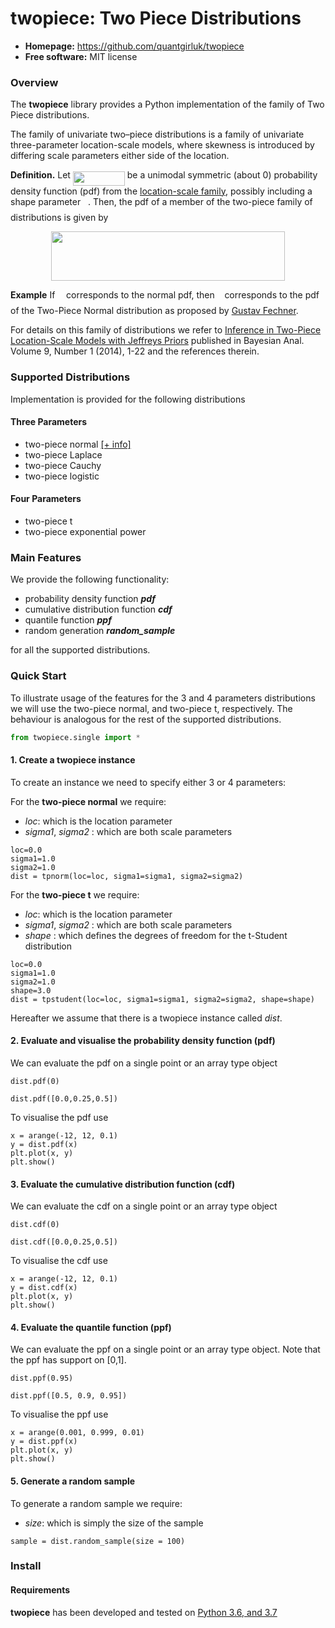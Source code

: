 # twopiece: Two Piece Distributions

- **Homepage:** https://github.com/quantgirluk/twopiece
- **Free software:** MIT license

### Overview

The **twopiece** library provides a Python implementation of the family of Two Piece distributions. 

The family of univariate two–piece distributions is a family of univariate three-parameter location-scale models, where skewness is introduced by differing scale parameters either side of the location. 


**Definition.** Let <img src="/tex/4ca7071da574c80015a95feaaac0db88.svg?invert_in_darkmode&sanitize=true" align=middle width=82.9221657pt height=22.831056599999986pt/> be a unimodal symmetric (about 0) probability density function (pdf) from the [location-scale family](https://en.wikipedia.org/wiki/Location%E2%80%93scale_family), possibly including a shape parameter <img src="/tex/38f1e2a089e53d5c990a82f284948953.svg?invert_in_darkmode&sanitize=true" align=middle width=7.928075099999989pt height=22.831056599999986pt/>. Then, the pdf of a member of the two-piece family of distributions is given by

<p align="center"><img src="/tex/9ca96c940649a631c3b13f49eea29620.svg?invert_in_darkmode&sanitize=true" align=middle width=373.54424249999994pt height=78.90491235pt/></p>

**Example** If <img src="/tex/190083ef7a1625fbc75f243cffb9c96d.svg?invert_in_darkmode&sanitize=true" align=middle width=9.81741584999999pt height=22.831056599999986pt/> corresponds to the normal pdf, then <img src="/tex/6f9bad7347b91ceebebd3ad7e6f6f2d1.svg?invert_in_darkmode&sanitize=true" align=middle width=7.7054801999999905pt height=14.15524440000002pt/> corresponds to the pdf of the Two-Piece Normal distribution as proposed by [Gustav Fechner](https://en.wikipedia.org/wiki/Gustav_Fechner).

For details on this family of distributions we refer to 
[Inference in Two-Piece Location-Scale Models with Jeffreys Priors](https://projecteuclid.org/euclid.ba/1393251764)
published in Bayesian Anal.
Volume 9, Number 1 (2014), 1-22 and the references therein.


### Supported Distributions
Implementation is provided for the following distributions

#### Three Parameters

- two-piece normal [[+ info]](https://en.wikipedia.org/wiki/Split_normal_distribution)
- two-piece Laplace
- two-piece Cauchy
- two-piece logistic

#### Four Parameters

- two-piece t
- two-piece exponential power


### Main Features
We provide the following functionality:

- probability density function ***pdf***
- cumulative distribution function ***cdf***
- quantile function ***ppf***
- random generation ***random_sample***

for all the supported distributions.


### Quick Start

To illustrate usage of the features for the 3 and 4 parameters distributions we will use 
the two-piece normal, and two-piece t, respectively. The behaviour is analogous for the rest of the supported distributions.

``` python
from twopiece.single import *
```


#### 1. Create a twopiece instance
To create an instance we need to specify either 3 or 4 parameters:

For the **two-piece normal** we require:

- *loc*: which is the location parameter
- *sigma1*, *sigma2* : which are both scale parameters
 
```
loc=0.0
sigma1=1.0
sigma2=1.0
dist = tpnorm(loc=loc, sigma1=sigma1, sigma2=sigma2)
```

For the **two-piece t** we require:

- *loc*: which is the location parameter
- *sigma1*, *sigma2* : which are both scale parameters
- *shape* : which defines the degrees of freedom for the t-Student distribution
 
```
loc=0.0
sigma1=1.0
sigma2=1.0
shape=3.0
dist = tpstudent(loc=loc, sigma1=sigma1, sigma2=sigma2, shape=shape)
```

Hereafter we assume that there is a twopiece instance called *dist*.

#### 2. Evaluate and visualise the probability density function (pdf)
We can evaluate the pdf on a single point or an array type object

```
dist.pdf(0)
```

```
dist.pdf([0.0,0.25,0.5])
```

To visualise the pdf use
```
x = arange(-12, 12, 0.1)
y = dist.pdf(x)
plt.plot(x, y)
plt.show()
```

#### 3. Evaluate the cumulative distribution function (cdf)
We can evaluate the cdf on a single point or an array type object
```
dist.cdf(0)
```

```
dist.cdf([0.0,0.25,0.5])
```

To visualise the cdf use

```
x = arange(-12, 12, 0.1)
y = dist.cdf(x)
plt.plot(x, y)
plt.show()
```

#### 4. Evaluate the quantile function (ppf)
We can evaluate the ppf on a single point or an array type object. Note that the ppf has support on [0,1].
```
dist.ppf(0.95)
```

```
dist.ppf([0.5, 0.9, 0.95])
```

To visualise the ppf use
```
x = arange(0.001, 0.999, 0.01)
y = dist.ppf(x)
plt.plot(x, y)
plt.show()
```

#### 5. Generate a random sample

To generate a random sample we require: 
- *size*: which is simply the size of the sample

```
sample = dist.random_sample(size = 100)
```

### Install

#### Requirements

**twopiece** has been developed and tested on [Python 3.6, and 3.7](https://www.python.org/downloads/)




